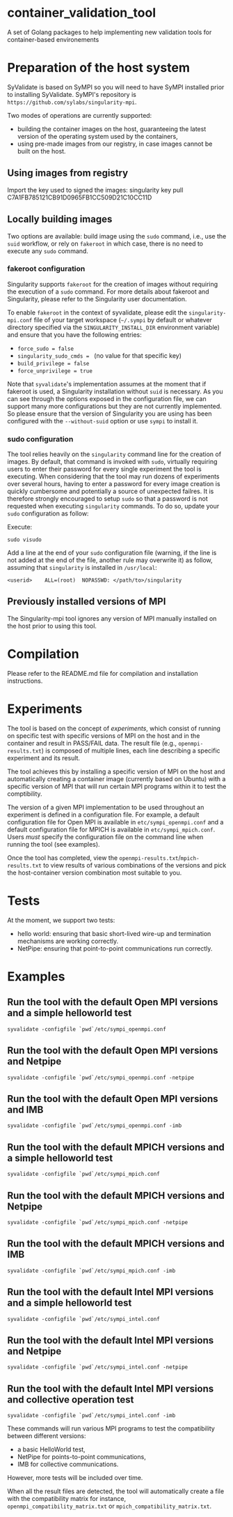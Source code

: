 # container_validation_tool
A set of Golang packages to help implementing new validation tools for container-based environements

# Preparation of the host system

SyValidate is based on SyMPI so you will need to have SyMPI installed prior to installing SyValidate.
SyMPI's repository is `https://github.com/sylabs/singularity-mpi`.

Two modes of operations are currently supported:
- building the container images on the host, guaranteeing the latest version of the operating system used by the containers,
- using pre-made images from our registry, in case images cannot be built on the host.

## Using images from registry

Import the key used to signed the images: singularity key pull C7A1FB785121CB91D0965FB1CC509D21C10CC11D

## Locally building images

Two options are available: build image using the `sudo` command, i.e., use the `suid` workflow, or rely on `fakeroot` in which case, there is no need to execute any `sudo` command.

### fakeroot configuration

Singularity supports `fakeroot` for the creation of images without requiring the execution of a `sudo` command.
For more details about fakeroot and Singularity, please refer to the Singularity user documentation.

To enable `fakeroot` in the context of syvalidate, please edit the `singularity-mpi.conf` file of your target workspace (`~/.sympi` by default or whatever directory specified via the `SINGULARITY_INSTALL_DIR` environment variable) and ensure that you have the following entries:
- `force_sudo = false`
- `singularity_sudo_cmds = ` (no value for that specific key)
- `build_privilege = false`
- `force_unprivilege = true`

Note that `syvalidate`'s implementation assumes at the moment that if fakeroot is used, a Singularity installation without `suid` is necessary. As you can see through the options exposed in the configuration file, we can support many more configurations but they are not currently implemented. So please ensure that the version of Singularity you are using has been configured with the `--without-suid` option or use `sympi` to install it.

### sudo configuration

The tool relies heavily on the `singularity` command line for the creation of images. By default, that command is invoked with `sudo`, virtually requiring users to enter their password for every single experiment the tool is executing. When considering that the tool may run dozens of experiments over several hours, having to enter a password for every image creation is quickly cumbersome and potentially a source of unexpected failres. It is therefore strongly encouraged to setup `sudo` so that a password is not requested when executing `singularity` commands. To do so, update your `sudo` configuration as follow:

Execute:
```
sudo visudo
```

Add a line at the end of your `sudo` configuration file (warning, if the line is not added at the end of the file, another rule may overwrite it) as follow, assuming that `singularity` is installed in `/usr/local`:
```
<userid>    ALL=(root)  NOPASSWD: </path/to>/singularity
```

## Previously installed versions of MPI

The Singularity-mpi tool ignores any version of MPI manually installed on the host prior to using this tool. 

# Compilation

Please refer to the README.md file for compilation and installation instructions.

# Experiments

The tool is based on the concept of *experiments*, which consist of running on specific test with specific versions of MPI on the host and in the container and result in PASS/FAIL data. The result file (e.g., ``openmpi-results.txt``) is composed of multiple lines, each line describing a specific experiment and its result.

The tool achieves this by installing a specific version of MPI on the host and automatically creating a container image
(currently based on Ubuntu) with a specific version of MPI that will run certain MPI programs within it to test the comptibility. 

The version of a given MPI implementation to be used throughout an experiment is defined in a configuration file. For example, a 
default configuration file for Open MPI is available in `etc/sympi_openmpi.conf` and a default configuration file for MPICH is available 
in `etc/sympi_mpich.conf`. Users *must* specify the configuration file on the command line when running the tool (see examples). 

Once the tool has completed, view the ``openmpi-results.txt``/``mpich-results.txt`` to view results of various combinations of the 
versions and pick the host-container version combination most suitable to you.

# Tests

At the moment, we support two tests:
- hello world: ensuring that basic short-lived wire-up and termination mechanisms are working correctly.
- NetPipe: ensuring that point-to-point communications run correctly.

# Examples

## Run the tool with the default Open MPI versions and a simple helloworld test

``syvalidate -configfile `pwd`/etc/sympi_openmpi.conf``

## Run the tool with the default Open MPI versions and Netpipe

``syvalidate -configfile `pwd`/etc/sympi_openmpi.conf -netpipe``

## Run the tool with the default Open MPI versions and IMB

``syvalidate -configfile `pwd`/etc/sympi_openmpi.conf -imb``

## Run the tool with the default MPICH versions and a simple helloworld test

``syvalidate -configfile `pwd`/etc/sympi_mpich.conf``

## Run the tool with the default MPICH versions and Netpipe

``syvalidate -configfile `pwd`/etc/sympi_mpich.conf -netpipe``

## Run the tool with the default MPICH versions and IMB

``syvalidate -configfile `pwd`/etc/sympi_mpich.conf -imb``

## Run the tool with the default Intel MPI versions and a simple helloworld test

``syvalidate -configfile `pwd`/etc/sympi_intel.conf``

## Run the tool with the default Intel MPI versions and Netpipe

``syvalidate -configfile `pwd`/etc/sympi_intel.conf -netpipe``

## Run the tool with the default Intel MPI versions and collective operation test

``syvalidate -configfile `pwd`/etc/sympi_intel.conf -imb``

These commands will run various MPI programs to test the compatibility between different versions:
- a basic HelloWorld test,
- NetPipe for points-to-point communications,
- IMB for collective communications.

However, more tests will be included over time.

When all the result files are detected, the tool will automatically create a file with the compatibility matrix
for instance, `openmpi_compatibility_matrix.txt` or `mpich_compatibility_matrix.txt`.
